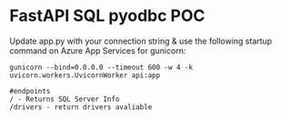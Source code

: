 # FastAPI SQL pyodbc POC
Update app.py with your connection string & use the following startup command on Azure App Services for gunicorn:
```
gunicorn --bind=0.0.0.0 --timeout 600 -w 4 -k uvicorn.workers.UvicornWorker api:app
```

```
#endpoints
/ - Returns SQL Server Info
/drivers - return drivers avaliable
```

